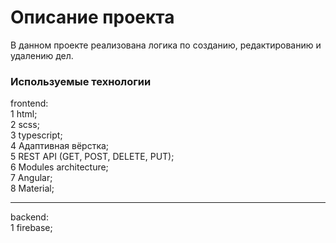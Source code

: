 
# Описание проекта
В данном проекте реализована логика по созданию, редактированию и удалению дел.

### Используемые технологии

frontend:\
1 html;\
2 scss;\
3 typescript;\
4 Адаптивная вёрстка;\
5 REST API (GET, POST, DELETE, PUT);\
6 Modules architecture;\
7 Angular;\
8 Material;
***
backend:\
1 firebase;
 
